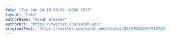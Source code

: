 ```yaml
---
date: "Tue Jan 24 19:33:02 +0000 2017"
layout: "like"
authorName: "Sarah Drasner"
authorUrl: "https://twitter.com/sarah_edo"
originalPost: "https://twitter.com/sarah_edo/status/823976925957918720"
---
```

